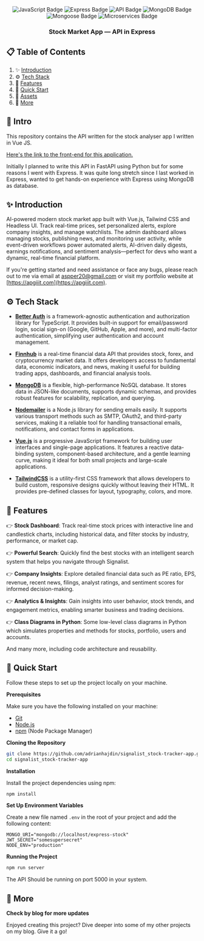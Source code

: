 <div align="center">

  <div>
    <img src="https://img.shields.io/badge/JavaScript-F7DF1E?logo=javascript&logoColor=black&style=for-the-badge" alt="JavaScript Badge" />
    <img src="https://img.shields.io/badge/Express-000000?logo=express&logoColor=white&style=for-the-badge" alt="Express Badge" />
    <img src="https://img.shields.io/badge/API-4B8BBE?style=for-the-badge" alt="API Badge" />
    <img src="https://img.shields.io/badge/MongoDB-47A248?logo=mongodb&logoColor=white&style=for-the-badge" alt="MongoDB Badge" />
    <img src="https://img.shields.io/badge/Mongoose-880000?logo=mongoose&logoColor=white&style=for-the-badge" alt="Mongoose Badge" />
    <img src="https://img.shields.io/badge/Microservices-FF6F00?style=for-the-badge" alt="Microservices Badge" />

  </div>

  <h3 align="center">Stock Market App — API in Express</h3>
</div>

## 📋 <a name="table">Table of Contents</a>

1. ✨ [Introduction](#introduction)
2. ⚙️ [Tech Stack](#tech-stack)
3. 🔋 [Features](#features)
4. 🤸 [Quick Start](#quick-start)
5. 🔗 [Assets](#links)
6. 🚀 [More](#more)

## 🚨 Intro

This repository contains the API written for the stock analyser app I written in Vue JS.

[Here's the link to the front-end for this application.](https://github.com/Apfirebolt/vue_stock_tracker)

Initially I planned to write this API in FastAPI using Python but for some reasons I went with Express. It was quite long stretch since I last worked in Express, wanted to get hands-on experience with Express using MongoDB as database.

## <a name="introduction">✨ Introduction</a>

AI-powered modern stock market app built with Vue.js, Tailwind CSS and Headless UI. Track real-time prices, set personalized alerts, explore company insights, and manage watchlists. The admin dashboard allows managing stocks, publishing news, and monitoring user activity, while event-driven workflows power automated alerts, AI-driven daily digests, earnings notifications, and sentiment analysis—perfect for devs who want a dynamic, real-time financial platform.

If you're getting started and need assistance or face any bugs, please reach out to me via email at [aspper20@gmail.com](mailto:aspper20@gmail.com) or visit my portfolio website at [https://apgiiit.com](https://apgiiit.com).

## <a name="tech-stack">⚙️ Tech Stack</a>

- **[Better Auth](https://www.better-auth.com/)** is a framework-agnostic authentication and authorization library for TypeScript. It provides built-in support for email/password login, social sign-on (Google, GitHub, Apple, and more), and multi-factor authentication, simplifying user authentication and account management.

- **[Finnhub](https://finnhub.io/)** is a real-time financial data API that provides stock, forex, and cryptocurrency market data. It offers developers access to fundamental data, economic indicators, and news, making it useful for building trading apps, dashboards, and financial analysis tools.

- **[MongoDB](https://www.mongodb.com/)** is a flexible, high-performance NoSQL database. It stores data in JSON-like documents, supports dynamic schemas, and provides robust features for scalability, replication, and querying.

- **[Nodemailer](https://nodemailer.com/)** is a Node.js library for sending emails easily. It supports various transport methods such as SMTP, OAuth2, and third-party services, making it a reliable tool for handling transactional emails, notifications, and contact forms in applications.

- **[Vue.js](https://vuejs.org/)** is a progressive JavaScript framework for building user interfaces and single-page applications. It features a reactive data-binding system, component-based architecture, and a gentle learning curve, making it ideal for both small projects and large-scale applications.

- **[TailwindCSS](https://tailwindcss.com/)** is a utility-first CSS framework that allows developers to build custom, responsive designs quickly without leaving their HTML. It provides pre-defined classes for layout, typography, colors, and more.

## <a name="features">🔋 Features</a>

👉 **Stock Dashboard**: Track real-time stock prices with interactive line and candlestick charts, including historical data, and filter stocks by industry, performance, or market cap.

👉 **Powerful Search**: Quickly find the best stocks with an intelligent search system that helps you navigate through Signalist.

👉 **Company Insights**: Explore detailed financial data such as PE ratio, EPS, revenue, recent news, filings, analyst ratings, and sentiment scores for informed decision-making.

👉 **Analytics & Insights**: Gain insights into user behavior, stock trends, and engagement metrics, enabling smarter business and trading decisions.

👉 **Class Diagrams in Python**: Some low-level class diagrams in Python which simulates properties and methods for stocks, portfolio, users and accounts.

And many more, including code architecture and reusability.

## <a name="quick-start">🤸 Quick Start</a>

Follow these steps to set up the project locally on your machine.

**Prerequisites**

Make sure you have the following installed on your machine:

- [Git](https://git-scm.com/)
- [Node.js](https://nodejs.org/en)
- [npm](https://www.npmjs.com/) (Node Package Manager)

**Cloning the Repository**

```bash
git clone https://github.com/adrianhajdin/signalist_stock-tracker-app.git
cd signalist_stock-tracker-app
```

**Installation**

Install the project dependencies using npm:

```bash
npm install
```

**Set Up Environment Variables**

Create a new file named `.env` in the root of your project and add the following content:

```env
MONGO_URI="mongodb://localhost/express-stock"
JWT_SECRET="somesupersecret"
NODE_ENV="production"
```

**Running the Project**

```bash
npm run server
```
The API Should be running on port 5000 in your system.

## <a name="more">🚀 More</a>

**Check by blog for more updates**

Enjoyed creating this project? Dive deeper into some of my other projects on my blog. Give it a go!